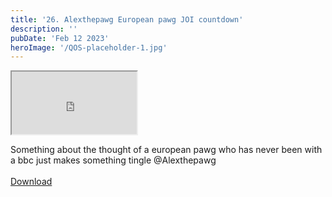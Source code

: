 ```yaml
---
title: '26. Alexthepawg European pawg JOI countdown'
description: ''
pubDate: 'Feb 12 2023'
heroImage: '/QOS-placeholder-1.jpg'
---
```

<iframe src="https://drive.google.com/file/d/1ptpmRD9GrS1IhQrtOW_6sZt0T9L4O-G0/preview" width="200" height="100" allow="autoplay" allowfullscreen="allowfullscreen"></iframe>

Something about the thought of a european pawg who has never been with a bbc just makes something tingle @Alexthepawg
<br>
<br>
<a class="read_more" href="https://drive.google.com/file/d/1ptpmRD9GrS1IhQrtOW_6sZt0T9L4O-G0/view?usp=sharing">Download</a>